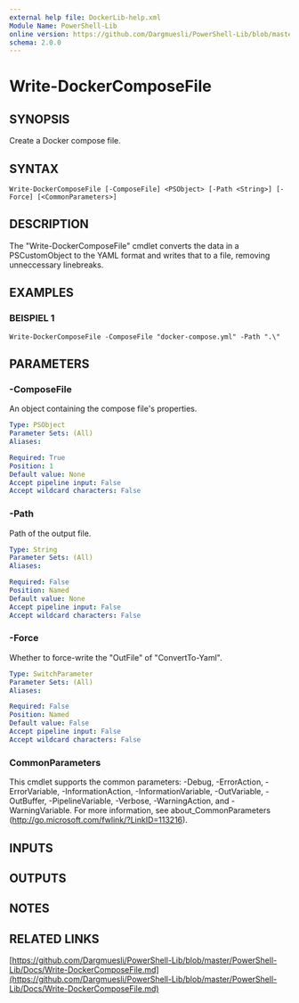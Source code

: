 ```yaml
---
external help file: DockerLib-help.xml
Module Name: PowerShell-Lib
online version: https://github.com/Dargmuesli/PowerShell-Lib/blob/master/PowerShell-Lib/Docs/Write-DockerComposeFile.md
schema: 2.0.0
---
```


# Write-DockerComposeFile

## SYNOPSIS
Create a Docker compose file.

## SYNTAX

```
Write-DockerComposeFile [-ComposeFile] <PSObject> [-Path <String>] [-Force] [<CommonParameters>]
```

## DESCRIPTION
The "Write-DockerComposeFile" cmdlet converts the data in a PSCustomObject to the YAML format and writes that to a file, removing unneccessary linebreaks.

## EXAMPLES

### BEISPIEL 1
```
Write-DockerComposeFile -ComposeFile "docker-compose.yml" -Path ".\"
```

## PARAMETERS

### -ComposeFile
An object containing the compose file's properties.

```yaml
Type: PSObject
Parameter Sets: (All)
Aliases:

Required: True
Position: 1
Default value: None
Accept pipeline input: False
Accept wildcard characters: False
```

### -Path
Path of the output file.

```yaml
Type: String
Parameter Sets: (All)
Aliases:

Required: False
Position: Named
Default value: None
Accept pipeline input: False
Accept wildcard characters: False
```

### -Force
Whether to force-write the "OutFile" of "ConvertTo-Yaml".

```yaml
Type: SwitchParameter
Parameter Sets: (All)
Aliases:

Required: False
Position: Named
Default value: False
Accept pipeline input: False
Accept wildcard characters: False
```

### CommonParameters
This cmdlet supports the common parameters: -Debug, -ErrorAction, -ErrorVariable, -InformationAction, -InformationVariable, -OutVariable, -OutBuffer, -PipelineVariable, -Verbose, -WarningAction, and -WarningVariable.
For more information, see about_CommonParameters (http://go.microsoft.com/fwlink/?LinkID=113216).

## INPUTS

## OUTPUTS

## NOTES

## RELATED LINKS

[https://github.com/Dargmuesli/PowerShell-Lib/blob/master/PowerShell-Lib/Docs/Write-DockerComposeFile.md](https://github.com/Dargmuesli/PowerShell-Lib/blob/master/PowerShell-Lib/Docs/Write-DockerComposeFile.md)

